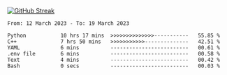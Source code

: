 [![GitHub Streak](https://streak-stats.demolab.com?user=renren-017&theme=sea&hide_border=true&background=DD272700)](https://git.io/streak-stats)

<!--START_SECTION:waka-->

```text
From: 12 March 2023 - To: 19 March 2023

Python           10 hrs 17 mins  >>>>>>>>>>>>>>-----------   55.85 %
C++              7 hrs 50 mins   >>>>>>>>>>>--------------   42.51 %
YAML             6 mins          -------------------------   00.61 %
.env file        6 mins          -------------------------   00.58 %
Text             4 mins          -------------------------   00.42 %
Bash             0 secs          -------------------------   00.03 %
```

<!--END_SECTION:waka-->
